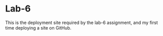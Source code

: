 # Lab-6
This is the deployment site required by the lab-6 assignment, and my first time deploying a site on GitHub.
